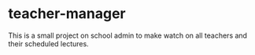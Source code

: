 # teacher-manager
This is a small project on school admin to make watch on all teachers and their scheduled lectures. 
